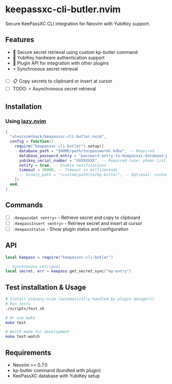 # keepassxc-cli-butler.nvim

Secure KeePassXC CLI integration for Neovim with YubiKey support.

## Features

- 🔐 Secure secret retrieval using custom kp-butler command
- 🔑 YubiKey hardware authentication support  
- 🔌 Plugin API for integration with other plugins
- ⚡ Synchronous secret retrieval
- [ ] 📋 Copy secrets to clipboard or insert at cursor
- [ ] TODO: ⚡ Asynchronous secret retrieval

## Installation

### Using [lazy.nvim](https://github.com/folke/lazy.nvim)

```lua
{
  "alexruzenhack/keepassxc-cli-butler.nvim",
  config = function()
    require("keepassxc-cli-butler").setup({
      database_path = "$HOME/path/to/passwords.kdbx", -- Required
      database_password_entry = "password-entry-to-keepassxc-database-passwords", -- Required (use: security add-generic-password -s "password-entry-to-keepassxc-database-passwords" -a "$whoami" -T /usr/bin/security -w)
      yubikey_serial_number = "XXXXXXXX", -- Required (use: ykman list)
      notify = true, -- Enable notifications
      timeout = 30000, -- Timeout in milliseconds
      -- binary_path = "/custom/path/to/kp-butler", -- Optional: custom binary path
    })
  end,
}
```

## Commands

- [ ]  `:KeepassGet <entry>` - Retrieve secret and copy to clipboard
- [ ] `:KeepassInsert <entry>` - Retrieve secret and insert at cursor  
- [ ] `:KeepassStatus` - Show plugin status and configuration

## API

```lua
local keepass = require("keepassxc-cli-butler")

-- Synchronous retrieval
local secret, err = keepass.get_secret_sync("my-entry")
```

## Test installation & Usage

```bash
# Install plenary.nvim (automatically handled by plugin managers)
# Run tests
./scripts/test.sh

# Or use make
make test

# Watch mode for development
make test-watch
```

## Requirements

- Neovim >= 0.7.0
- kp-butler command (bundled with plugin)
- KeePassXC database with YubiKey setup
